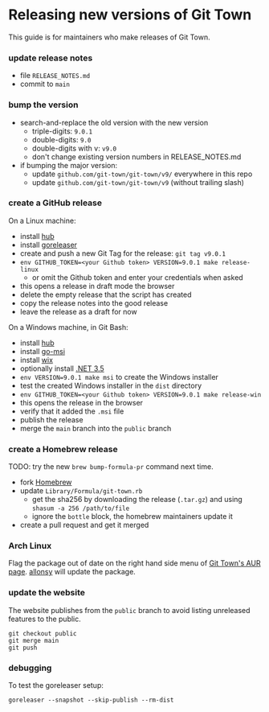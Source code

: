 # Releasing new versions of Git Town

This guide is for maintainers who make releases of Git Town.

### update release notes

- file `RELEASE_NOTES.md`
- commit to `main`

### bump the version

- search-and-replace the old version with the new version
  - triple-digits: `9.0.1`
  - double-digits: `9.0`
  - double-digits with v: `v9.0`
  - don't change existing version numbers in RELEASE_NOTES.md
- if bumping the major version:
  - update `github.com/git-town/git-town/v9/` everywhere in this repo
  - update `github.com/git-town/git-town/v9` (without trailing slash)

### create a GitHub release

On a Linux machine:

- install [hub](https://github.com/github/hub#installation)
- install [goreleaser](https://goreleaser.com/install)
- create and push a new Git Tag for the release: `git tag v9.0.1`
- `env GITHUB_TOKEN=<your Github token> VERSION=9.0.1 make release-linux`
  - or omit the Github token and enter your credentials when asked
- this opens a release in draft mode the browser
- delete the empty release that the script has created
- copy the release notes into the good release
- leave the release as a draft for now

On a Windows machine, in Git Bash:

- install [hub](https://github.com/github/hub#installation)
- install [go-msi](https://github.com/mh-cbon/go-msi#install)
- install [wix](https://wixtoolset.org/releases)
- optionally install
  [.NET 3.5](https://dotnet.microsoft.com/download/dotnet-framework)
- `env VERSION=9.0.1 make msi` to create the Windows installer
- test the created Windows installer in the `dist` directory
- `env GITHUB_TOKEN=<your Github token> VERSION=9.0.1 make release-win`
- this opens the release in the browser
- verify that it added the `.msi` file
- publish the release
- merge the `main` branch into the `public` branch

### create a Homebrew release

TODO: try the new `brew bump-formula-pr` command next time.

- fork [Homebrew](https://github.com/Homebrew/homebrew-core)
- update `Library/Formula/git-town.rb`
  - get the sha256 by downloading the release (`.tar.gz`) and using
    `shasum -a 256 /path/to/file`
  - ignore the `bottle` block, the homebrew maintainers update it
- create a pull request and get it merged

### Arch Linux

Flag the package out of date on the right hand side menu of
[Git Town's AUR page](https://aur.archlinux.org/packages/git-town/).
[allonsy](https://github.com/allonsy) will update the package.

### update the website

The website publishes from the `public` branch to avoid listing unreleased
features to the public.

```
git checkout public
git merge main
git push
```

### debugging

To test the goreleaser setup:

```
goreleaser --snapshot --skip-publish --rm-dist
```
